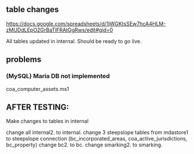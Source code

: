 

## table changes
https://docs.google.com/spreadsheets/d/1jWGKtsSEw7hcA4HLM-zMUDdLEpO2GrBaTlFRAtGgRws/edit#gid=0

All tables updated in internal. Should be ready to go live.

## problems

### (MySQL) Maria DB not implemented
coa_computer_assets.ms1





## AFTER TESTING:
Make changes to tables in internal

 change all internal2. to internal.
 change 3 steepslope tables from mdastore1 to steepslope connection (bc_incorporated_areas, coa_active_jurisdictions, bc_property)
 change bc2. to bc.
 change smarking2. to smarking.